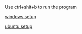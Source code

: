 Use ctrl+shit+b to run the program

[windows setup](https://dev.to/mh_shifat/live-input-output-competitive-programming-setup-in-vs-code-for-c-c-windows-4opp)

[ubuntu setup](https://github.com/jspw/VS-Code-Config)